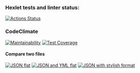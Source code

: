 ### Hexlet tests and linter status:
[![Actions Status](https://github.com/alinali87/python-project-lvl2/workflows/hexlet-check/badge.svg)](https://github.com/alinali87/python-project-lvl2/actions)

### CodeClimate
[![Maintainability](https://api.codeclimate.com/v1/badges/51616ef7738b070158ad/maintainability)](https://codeclimate.com/github/alinali87/python-project-lvl2/maintainability)
[![Test Coverage](https://api.codeclimate.com/v1/badges/51616ef7738b070158ad/test_coverage)](https://codeclimate.com/github/alinali87/python-project-lvl2/test_coverage)

#### Compare two files
[![JSON flat](https://asciinema.org/a/nixVrR78lEYLD2QXKqx1gHnje.svg)](https://asciinema.org/a/nixVrR78lEYLD2QXKqx1gHnje)
[![JSON and YML flat](https://asciinema.org/a/xdAS1nv5WC1xzz7HSBHWlkeKW.svg)](https://asciinema.org/a/xdAS1nv5WC1xzz7HSBHWlkeKW)
[![JSON with stylish format](https://asciinema.org/a/sjor22az20WfiYNsQYpIi9qGS.svg)](https://asciinema.org/a/sjor22az20WfiYNsQYpIi9qGS)

